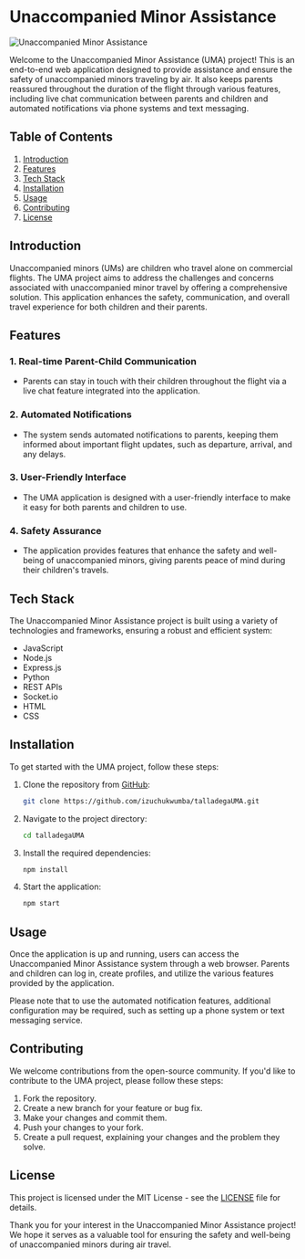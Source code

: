 # Unaccompanied Minor Assistance

![Unaccompanied Minor Assistance](https://github.com/izuchukwumba/talladegaUMA/assets/aa-logo.png)

Welcome to the Unaccompanied Minor Assistance (UMA) project! This is an end-to-end web application designed to provide assistance and ensure the safety of unaccompanied minors traveling by air. It also keeps parents reassured throughout the duration of the flight through various features, including live chat communication between parents and children and automated notifications via phone systems and text messaging.

## Table of Contents

1. [Introduction](#introduction)
2. [Features](#features)
3. [Tech Stack](#tech-stack)
4. [Installation](#installation)
5. [Usage](#usage)
6. [Contributing](#contributing)
7. [License](#license)

## Introduction

Unaccompanied minors (UMs) are children who travel alone on commercial flights. The UMA project aims to address the challenges and concerns associated with unaccompanied minor travel by offering a comprehensive solution. This application enhances the safety, communication, and overall travel experience for both children and their parents.

## Features

### 1. Real-time Parent-Child Communication
- Parents can stay in touch with their children throughout the flight via a live chat feature integrated into the application.

### 2. Automated Notifications
- The system sends automated notifications to parents, keeping them informed about important flight updates, such as departure, arrival, and any delays.

### 3. User-Friendly Interface
- The UMA application is designed with a user-friendly interface to make it easy for both parents and children to use.

### 4. Safety Assurance
- The application provides features that enhance the safety and well-being of unaccompanied minors, giving parents peace of mind during their children's travels.

## Tech Stack

The Unaccompanied Minor Assistance project is built using a variety of technologies and frameworks, ensuring a robust and efficient system:

- JavaScript
- Node.js
- Express.js
- Python
- REST APIs
- Socket.io
- HTML
- CSS

## Installation

To get started with the UMA project, follow these steps:

1. Clone the repository from [GitHub](https://github.com/izuchukwumba/talladegaUMA):

   ```bash
   git clone https://github.com/izuchukwumba/talladegaUMA.git
   ```

2. Navigate to the project directory:

   ```bash
   cd talladegaUMA
   ```

3. Install the required dependencies:

   ```bash
   npm install
   ```

4. Start the application:

   ```bash
   npm start
   ```

## Usage

Once the application is up and running, users can access the Unaccompanied Minor Assistance system through a web browser. Parents and children can log in, create profiles, and utilize the various features provided by the application.

Please note that to use the automated notification features, additional configuration may be required, such as setting up a phone system or text messaging service.

## Contributing

We welcome contributions from the open-source community. If you'd like to contribute to the UMA project, please follow these steps:

1. Fork the repository.
2. Create a new branch for your feature or bug fix.
3. Make your changes and commit them.
4. Push your changes to your fork.
5. Create a pull request, explaining your changes and the problem they solve.

## License

This project is licensed under the MIT License - see the [LICENSE](https://github.com/izuchukwumba/talladegaUMA/blob/main/LICENSE) file for details. 

Thank you for your interest in the Unaccompanied Minor Assistance project! We hope it serves as a valuable tool for ensuring the safety and well-being of unaccompanied minors during air travel.
